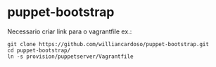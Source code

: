 # puppet-bootstrap


Necessario criar link para o vagrantfile
ex.:

```
git clone https://github.com/williancardoso/puppet-bootstrap.git
cd puppet-bootstrap/
ln -s provision/puppetserver/Vagrantfile
```

